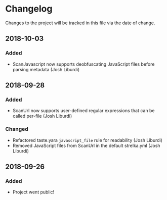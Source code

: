# Changelog
Changes to the project will be tracked in this file via the date of change.

## 2018-10-03
### Added
- ScanJavascript now supports deobfuscating JavaScript files before parsing metadata (Josh Liburdi)

## 2018-09-28
### Added
- ScanUrl now supports user-defined regular expressions that can be called per-file (Josh Liburdi)

### Changed
- Refactored taste.yara `javascript_file` rule for readability (Josh Liburdi)
- Removed JavaScript files from ScanUrl in the default strelka.yml (Josh Liburdi)

## 2018-09-26
### Added
- Project went public!
